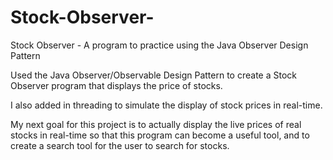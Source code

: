 # Stock-Observer-
Stock Observer - A program to practice using the Java Observer Design Pattern

Used the Java Observer/Observable Design Pattern to create a Stock Observer program that displays the price of stocks.

I also added in threading to simulate the display of stock prices in real-time.

My next goal for this project is to actually display the live prices of real stocks in real-time so that this program can become a useful tool, and to create a search tool for the user to search for stocks.
